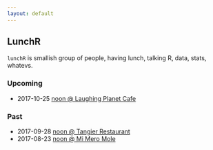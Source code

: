 ```yaml
---
layout: default
---
```


## LunchR

`lunchR` is smallish group of people, having lunch, talking R,
data, stats, whatevs.

### Upcoming

* 2017-10-25 [noon @ Laughing Planet Cafe](https://www.meetup.com/preview/portland-r-user-group/events/244320785)

### Past

* 2017-09-28 [noon @ Tangier Restaurant](https://www.meetup.com/preview/portland-r-user-group/events/243188678)
* 2017-08-23 [noon @ Mi Mero Mole](https://www.meetup.com/portland-r-user-group/events/241918971/)
